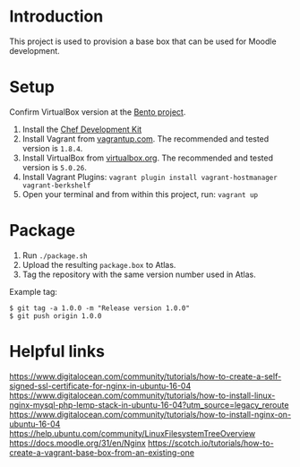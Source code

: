 # Introduction

This project is used to provision a base box that can be used for Moodle development.

# Setup

Confirm VirtualBox version at the [Bento project](https://github.com/chef/bento).

1. Install the [Chef Development Kit](https://downloads.chef.io/chef-dk/)
2. Install Vagrant from [vagrantup.com](http://vagrantup.com).  The recommended and tested version is `1.8.4`.
3. Install VirtualBox from [virtualbox.org](http://virtualbox.org).  The recommended and tested version is `5.0.26`.
4. Install Vagrant Plugins: `vagrant plugin install vagrant-hostmanager vagrant-berkshelf`
5. Open your terminal and from within this project, run: `vagrant up`

# Package

1. Run `./package.sh`
2. Upload the resulting `package.box` to Atlas.
3. Tag the repository with the same version number used in Atlas.

Example tag:

    $ git tag -a 1.0.0 -m "Release version 1.0.0"
    $ git push origin 1.0.0

# Helpful links

https://www.digitalocean.com/community/tutorials/how-to-create-a-self-signed-ssl-certificate-for-nginx-in-ubuntu-16-04
https://www.digitalocean.com/community/tutorials/how-to-install-linux-nginx-mysql-php-lemp-stack-in-ubuntu-16-04?utm_source=legacy_reroute
https://www.digitalocean.com/community/tutorials/how-to-install-nginx-on-ubuntu-16-04
https://help.ubuntu.com/community/LinuxFilesystemTreeOverview
https://docs.moodle.org/31/en/Nginx
https://scotch.io/tutorials/how-to-create-a-vagrant-base-box-from-an-existing-one